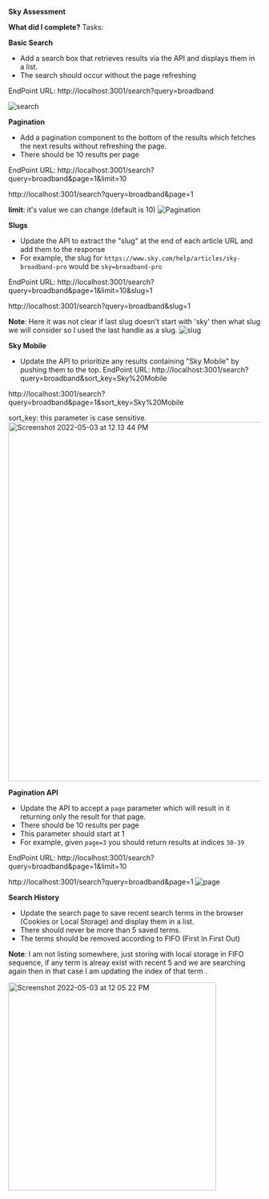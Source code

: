 **Sky Assessment**

**What did I complete?**
Tasks:

**Basic Search**
- Add a search box that retrieves results via the API and displays them in a list.
- The search should occur without the page refreshing

EndPoint URL: http://localhost:3001/search?query=broadband

![search](https://user-images.githubusercontent.com/9865547/166441115-b5bad491-4171-45a0-bced-bf3786af7abd.png)


**Pagination**
- Add a pagination component to the bottom of the results which fetches the next results without refreshing the page.
- There should be 10 results per page

EndPoint URL: http://localhost:3001/search?query=broadband&page=1&limit=10

http://localhost:3001/search?query=broadband&page=1

**limit**: it's value we can change.(default is 10)
![Pagination](https://user-images.githubusercontent.com/9865547/166441198-98f7b60a-815b-4da1-8873-226fd578bd38.png)


**Slugs**
- Update the API to extract the "slug" at the end of each article URL and add them to the response
- For example, the slug for `https://www.sky.com/help/articles/sky-broadband-pro` would be `sky=broadband-pro`

EndPoint URL: http://localhost:3001/search?query=broadband&page=1&limit=10&slug=1

http://localhost:3001/search?query=broadband&slug=1

**Note**: Here it was not clear if last slug doesn't start with 'sky' then what slug we will consider so I used the last handle as a slug.
![slug](https://user-images.githubusercontent.com/9865547/166441558-8140a33d-87c3-401e-a265-57bcb5f54a11.png)


**Sky Mobile**
- Update the API to prioritize any results containing "Sky Mobile" by pushing them to the top.
EndPoint URL: http://localhost:3001/search?query=broadband&sort_key=Sky%20Mobile

http://localhost:3001/search?query=broadband&page=1&sort_key=Sky%20Mobile

sort_key: this parameter is case sensitive.
<img width="716" alt="Screenshot 2022-05-03 at 12 13 44 PM" src="https://user-images.githubusercontent.com/9865547/166443499-e2ca06b8-f595-4dea-8fea-49f493682046.png">



**Pagination API**
- Update the API to accept a `page` parameter which will result in it returning only the result for that page.
- There should be 10 results per page
- This parameter should start at 1
- For example, given `page=3` you should return results at indices `30-39`

EndPoint URL: http://localhost:3001/search?query=broadband&page=1&limit=10

http://localhost:3001/search?query=broadband&page=1
![page](https://user-images.githubusercontent.com/9865547/166443578-2289316d-7012-4b44-a0bd-0065187e519e.png)



**Search History**
- Update the search page to save recent search terms in the browser (Cookies or Local Storage) and display them in a list.
- There should never be more than 5 saved terms.
- The terms should be removed according to FIFO (First In First Out)

**Note**: I am not listing somewhere, just storing with local storage in FIFO sequence, if any term is alreay exist with recent 5 and we are searching again then in that case I am updating the index of that term .

<img width="415" alt="Screenshot 2022-05-03 at 12 05 22 PM" src="https://user-images.githubusercontent.com/9865547/166442500-2a6884df-ec3e-4b24-bc27-a611cf396705.png">
